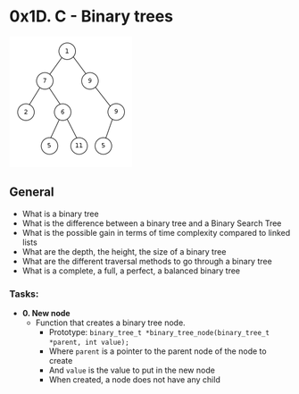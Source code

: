 # 0x1D. C - Binary trees

![Binary trees](https://github.com/dakhamohammed/binary_trees/blob/main/Binary_tree_v2.svg.png?raw=true)

## General
* What is a binary tree
* What is the difference between a binary tree and a Binary Search Tree
* What is the possible gain in terms of time complexity compared to linked lists
* What are the depth, the height, the size of a binary tree
* What are the different traversal methods to go through a binary tree
* What is a complete, a full, a perfect, a balanced binary tree

### Tasks:

* **0. New node**
  * Function that creates a binary tree node.
    * Prototype: `binary_tree_t *binary_tree_node(binary_tree_t *parent, int value);`
    * Where `parent` is a pointer to the parent node of the node to create
    * And `value` is the value to put in the new node
    * When created, a node does not have any child

